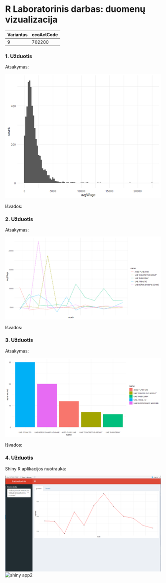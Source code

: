 # R Laboratorinis darbas: duomenų vizualizacija

| Variantas | ecoActCode |
|------------- | ------------- |
|9   | 702200 |

### 1. Užduotis

Atsakymas:

![histograma](img/1uzd.png)

Išvados:

### 2. Užduotis

Atsakymas:

![atlyginimai](img/2uzd.png)

Išvados:


### 3. Užduotis

Atsakymas:

![apdraustieji](img/3uzd.png)

Išvados:


### 4. Užduotis

Shiny R aplikacijos nuotrauka:

![shiny app1](img/shinyapp1.png)
![shiny app2](img/shinyapp2S.png)
